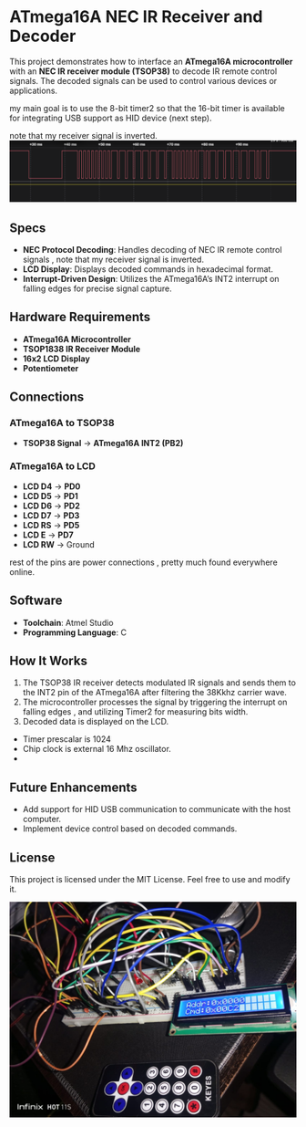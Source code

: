# ATmega16A NEC IR Receiver and Decoder

This project demonstrates how to interface an **ATmega16A microcontroller** with an **NEC IR receiver module (TSOP38)** to decode IR remote control signals. The decoded signals can be used to control various devices or applications.

my main goal is to use the 8-bit timer2 so that the 16-bit timer is available for integrating USB support as HID device (next step).

note that my receiver signal is inverted.
![Logic analyzer output for my actual IR signal](https://github.com/Mahmoussam/atmega16-NEC-receiver-/blob/master/logic_NEC.png)
## Specs
- **NEC Protocol Decoding**: Handles decoding of NEC IR remote control signals , note that my receiver signal is inverted.
- **LCD Display**: Displays decoded commands in hexadecimal format.
- **Interrupt-Driven Design**: Utilizes the ATmega16A’s INT2 interrupt on falling edges for precise signal capture.

## Hardware Requirements
- **ATmega16A Microcontroller**
- **TSOP1838 IR Receiver Module**
- **16x2 LCD Display**
- **Potentiometer**

## Connections
### ATmega16A to TSOP38
- **TSOP38 Signal** → **ATmega16A INT2 (PB2)**

### ATmega16A to LCD
- **LCD D4** → **PD0**
- **LCD D5** → **PD1**
- **LCD D6** → **PD2**
- **LCD D7** → **PD3**
- **LCD RS** → **PD5**
- **LCD E** → **PD7**
- **LCD RW** → Ground

rest of the pins are power connections , pretty much found everywhere online.

## Software
- **Toolchain**: Atmel Studio
- **Programming Language**: C

## How It Works
1. The TSOP38 IR receiver detects modulated IR signals and sends them to the INT2 pin of the ATmega16A after filtering the 38Kkhz carrier wave.
2. The microcontroller processes the signal by triggering the interrupt on falling edges , and utilizing Timer2 for measuring bits width.
3. Decoded data is displayed on the LCD.
- Timer prescalar is 1024
- Chip clock is external 16 Mhz oscillator.
- 
## Future Enhancements
- Add support for HID USB communication to communicate with the host computer.
- Implement device control based on decoded commands.

## License
This project is licensed under the MIT License. Feel free to use and modify it.

![hardware](https://github.com/Mahmoussam/atmega16-NEC-receiver-/blob/master/hardware_poc.jpg)
